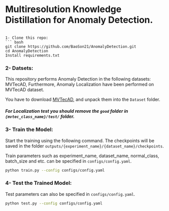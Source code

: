 # Multiresolution Knowledge Distillation for Anomaly Detection.

```

1- Clone this repo:
``` bash
git clone https://github.com/BaoSon21/AnomalyDetection.git
cd AnomalyDetection
Install requirements.txt
```
### 2- Datsets:
This repository performs Anomaly Detection in the following datasets: MVTecAD,
Furthermore, Anomaly Localization have been performed on MVTecAD dataset.

You have to download [MVTecAD](https://www.mvtec.com/company/research/datasets/mvtec-ad/), and unpack them into the `Dataset` folder.

##### For Localization test you should remove the `good` folder in `{mvtec_class_name}/test/` folder.

### 3- Train the Model:
Start the training using the following command. The checkpoints will be saved in the folder `outputs/{experiment_name}/{dataset_name}/checkpoints`.

Train parameters such as experiment_name, dataset_name, normal_class, batch_size and etc. can be specified in `configs/config.yaml`.
``` bash
python train.py --config configs/config.yaml
```

### 4- Test the Trained Model:
Test parameters can also be specified in `configs/config.yaml`.
``` bash
python test.py --config configs/config.yaml
```
